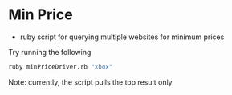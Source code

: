 # Min Price
- ruby script for querying multiple websites for minimum prices

Try running the following
```sh
ruby minPriceDriver.rb "xbox"
```

Note: currently, the script pulls the top result only
